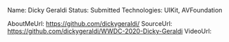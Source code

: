 Name: Dicky Geraldi
Status: Submitted
Technologies: UIKit, AVFoundation

AboutMeUrl: https://github.com/dickygeraldi/
SourceUrl: https://github.com/dickygeraldi/WWDC-2020-Dicky-Geraldi
VideoUrl:

<!---
EXAMPLE
Name: John Appleseed
Status: Submitted <or> Winner <or> Distinguished <or> Rejected
Technologies: SwiftUI, RealityKit, CoreGraphic

AboutMeUrl: https://linkedin.com/in/johnappleseed
SourceUrl: https://github.com/johnappleseed/wwdc2025
VideoUrl: https://youtu.be/ABCDE123456
-->
